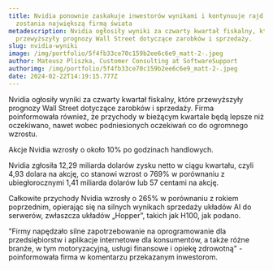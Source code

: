 ```yaml
---
title: Nvidia ponownie zaskakuje inwestorów wynikami i kontynuuje rajd do
  zostania największą firmą świata
metadescription: Nvidia ogłosiły wyniki za czwarty kwartał fiskalny, które
  przewyższyły prognozy Wall Street dotyczące zarobków i sprzedaży.
slug: nvidia-wyniki
image: /img/portfolio/5f4fb33ce70c159b2ee6c6e9_matt-2-.jpeg
author: Mateusz Pliszka, Customer Consulting at SoftwareSupport
authorimg: /img/portfolio/5f4fb33ce70c159b2ee6c6e9_matt-2-.jpeg
date: 2024-02-22T14:19:15.777Z
---
```

Nvidia ogłosiły wyniki za czwarty kwartał fiskalny, które przewyższyły prognozy Wall Street dotyczące zarobków i sprzedaży. Firma poinformowała również, że przychody w bieżącym kwartale będą lepsze niż oczekiwano, nawet wobec podniesionych oczekiwań co do ogromnego wzrostu.

Akcje Nvidia wzrosły o około 10% po godzinach handlowych.

Nvidia zgłosiła 12,29 miliarda dolarów zysku netto w ciągu kwartału, czyli 4,93 dolara na akcję, co stanowi wzrost o 769% w porównaniu z ubiegłorocznymi 1,41 miliarda dolarów lub 57 centami na akcję.

Całkowite przychody Nvidia wzrosły o 265% w porównaniu z rokiem poprzednim, opierając się na silnych wynikach sprzedaży układów AI do serwerów, zwłaszcza układów „Hopper”, takich jak H100, jak podano.

"Firmy napędzało silne zapotrzebowanie na oprogramowanie dla przedsiębiorstw i aplikacje internetowe dla konsumentów, a także różne branże, w tym motoryzacyjną, usługi finansowe i opiekę zdrowotną" - poinformowała firma w komentarzu przekazanym inwestorom.


